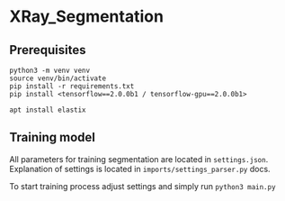 # XRay_Segmentation

## Prerequisites
```
python3 -m venv venv
source venv/bin/activate
pip install -r requirements.txt
pip install <tensorflow==2.0.0b1 / tensorflow-gpu==2.0.0b1>

apt install elastix
```

## Training model

All parameters for training segmentation are located in `settings.json`.
Explanation of settings is located in `imports/settings_parser.py` docs.

To start training process adjust settings and simply run `python3 main.py`